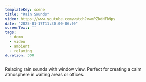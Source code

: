 ```yaml
---
templateKey: scene
title: "Rain Sounds"
video: https://www.youtube.com/watch?v=mPZkdNFkNps
date: "2025-01-17T11:30:00-06:00"
screenText: ""
tags:
  - demo
  - video
  - ambient
  - relaxing
duration: 300
---
```


Relaxing rain sounds with window view. Perfect for creating a calm atmosphere in waiting areas or offices.